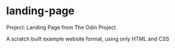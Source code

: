 # landing-page
Project: Landing Page from The Odin Project

A scratch built example website format, using only HTML and CSS 
